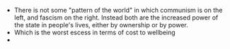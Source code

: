 - There is not some "pattern of the world" in which communism is on the left, and fascism on the right. Instead both are the increased power of the state in people's lives, either by ownership or by power.
- Which is the worst escess in terms of cost to wellbeing
-

